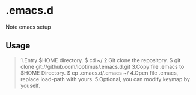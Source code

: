 .emacs.d
========

Note emacs setup

Usage
--------
>1.Entry $HOME directory.
	$ cd ~/
>2.Git clone the repository.
	$ git clone git://github.com/loptimus/.emacs.d.git
>3.Copy file .emacs to $HOME Directory.
	$ cp .emacs.d/.emacs ~/
>4.Open file .emacs, replace load-path with yours.
>5.Optional, you can modify keymap by youself.

